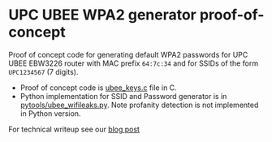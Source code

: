 # UPC UBEE WPA2 generator proof-of-concept

Proof of concept code for generating default WPA2 passwords for 
UPC UBEE EBW3226 router with MAC prefix `64:7c:34` and for SSIDs of the form `UPC1234567` (7 digits).

- Proof of concept code is [ubee_keys.c](https://github.com/yolosec/upcgen/blob/master/ubee_keys.c) file in C.
- Python implementation for SSID and Password generator is in [pytools/ubee_wifileaks.py](https://github.com/yolosec/upcgen/blob/master/pytools/ubee_wifileaks.py).
Note profanity detection is not implemented in Python version.

For technical writeup see our [blog post](https://deadcode.me/blog/2016/07/01/UPC-UBEE-EVW3226-WPA2-Reversing.html)

